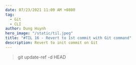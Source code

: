 ```yaml
---
date: 07/23/2021 11:09 AM +0800
tag:
  - Git
  - CLI
author: Dung Huynh
hero_image: "/static/til.jpeg"
title: "#TIL 16 - Revert to 1st commit with Git command"
description: Revert to init commit on Git
---
```


> git update-ref -d HEAD
